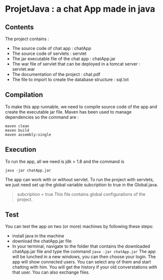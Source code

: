 # ProjetJava : a chat App made in java
## Contents
The project contains : 
* The source code of chat app : chatApp
* The source code of servlets : servlet
* The jar executable file of the chat app : chatApp.jar
* The war file of servlet that can be deployed in a tomcat server : servlet.war
* The documentation of the project : chat.pdf
* The file to import to create the database structure : sql.txt

## Compilation 
To make this app runnable, we need to compile source code of the app and create the executable jar file. Maven has been used to manage dependencies so the command are : 
```
maven clean 
maven build
maven assembly:single
```

## Execution
To run the app, all we need is jdk > 1.8 and the command is 
```
java -jar chatApp.jar
```
The app can work with or without servlet.
To run the project with servlets, we just need set up the global variable subcription to true in the Global.java.
> subcription = true
This file contains global configurations of the project.

## Test
You can test the app on two (or more) machines by following these steps:
* install java in the machine
* download the chatApp.jar file
* In your terminal, navigate to the folder that contains the downloaded chatApp.jar file and type the command
```java -jar chatApp.jar```
The app will be lunched in a new windows, you can then choose your login. The app will show connected users. You can select any of them and start chatting with him. You will get the history if your old converstations with that user.
You can also exchange files.
